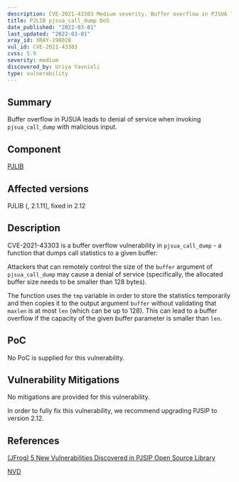 ```yaml
---
description: CVE-2021-43303 Medium severity. Buffer overflow in PJSUA leads to denial of service
title: PJLIB pjsua_call_dump DoS
date_published: "2022-03-01"
last_updated: "2022-03-01"
xray_id: XRAY-198028
vul_id: CVE-2021-43303
cvss: 5.9
severity: medium 
discovered_by: Uriya Yavnieli
type: vulnerability
---
```

## Summary
Buffer overflow in PJSUA leads to denial of service when invoking `pjsua_call_dump` with malicious input.

## Component

[PJLIB](https://www.pjsip.org/pjlib/docs/html/)

## Affected versions

PJLIB (, 2.1.11], fixed in 2.12

## Description

CVE-2021-43303 is a buffer overflow vulnerability in `pjsua_call_dump` - a function that dumps call statistics to a given buffer:

Attackers that can remotely control the size of the `buffer` argument of `pjsua_call_dump` may cause a denial of service (specifically, the allocated buffer size needs to be smaller than 128 bytes).

The function uses the `tmp` variable in order to store the statistics temporarily and then copies it to the output argument `buffer` without validating that `maxlen` is at most `len` (which can be up to 128).
This can lead to a buffer overflow if the capacity of the given buffer parameter is smaller than `len`.

## PoC

No PoC is supplied for this vulnerability.

## Vulnerability Mitigations

No mitigations are provided for this vulnerability.

In order to fully fix this vulnerability, we recommend upgrading PJSIP to version 2.12.

## References

[(JFrog) 5 New Vulnerabilities Discovered in PJSIP Open Source Library](https://jfrog.com/blog/jfrog-discloses-5-memory-corruption-vulnerabilities-in-pjsip-a-popular-multimedia-library/)

[NVD](https://nvd.nist.gov/vuln/detail/CVE-2021-43303)